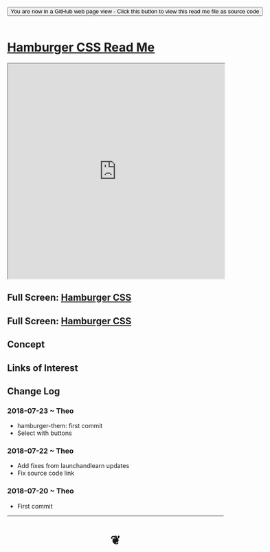 
<span style=display:none; >[You are now in a GitHub source code view - click this link to view Read Me file as a web page]( https://pushme-pullyou.github.io/#tootoo-templates/hamburger-css/README.md "View file as a web page." ) </span>

<div><input type=button class = 'btn btn-secondary btn-sm' onclick="window.location.href='https://github.com/pushme-pullyou/pushme-pullyou.github.io/blob/master/tootoo-templates/hamburger-css/README.md'";
value='You are now in a GitHub web page view - Click this button to view this read me file as source code' ></div>

<br>

# [Hamburger CSS Read Me]( #tootoo-templates/hamburger-css/README.md )


<iframe src=https://pushme-pullyou.github.io/tootoo-templates/hamburger-css/hamburger-css.html width=100% height=500px >Iframes are not viewable in GitHub source code views</iframe>

## Full Screen: [Hamburger CSS]( https://pushme-pullyou.github.io/tootoo-templates/hamburger-css/hamburger-css.html )

## Full Screen: [Hamburger CSS]( https://pushme-pullyou.github.io/tootoo-templates/hamburger-css/hamburger-theme.html )

## Concept




## Links of Interest


## Change Log

### 2018-07-23 ~ Theo

* hamburger-them: first commit
* Select with buttons

### 2018-07-22 ~ Theo

* Add fixes from launchandlearn updates
* Fix source code link

### 2018-07-20 ~ Theo

* First commit

***

# <center title="hello!" ><a href=javascript:window.scrollTo(0,0); style=text-decoration:none; > ❦ </a></center>
